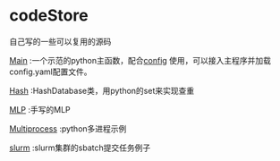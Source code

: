 # codeStore
 自己写的一些可以复用的源码

[Main](main.py) :一个示范的python主函数，配合[config](config.py) 使用，可以接入主程序并加载config.yaml配置文件。


[Hash](hash.py) :HashDatabase类，用python的set来实现查重

[MLP](mlp.py) :手写的MLP

[Multiprocess](multiproces.py) :python多进程示例

[slurm](slurm) :slurm集群的sbatch提交任务例子